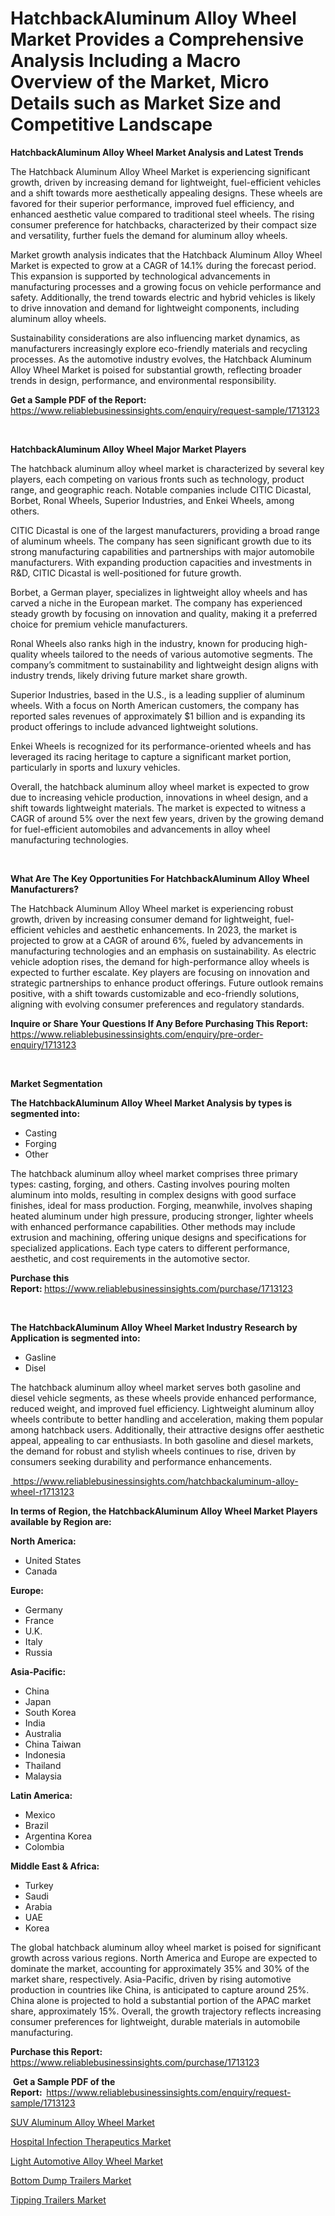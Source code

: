 <p><h1>HatchbackAluminum Alloy Wheel Market Provides a Comprehensive Analysis Including a Macro Overview of the Market, Micro Details such as Market Size and Competitive Landscape</h1></p><p><strong>HatchbackAluminum Alloy Wheel Market Analysis and Latest Trends</strong></p>
<p><p>The Hatchback Aluminum Alloy Wheel Market is experiencing significant growth, driven by increasing demand for lightweight, fuel-efficient vehicles and a shift towards more aesthetically appealing designs. These wheels are favored for their superior performance, improved fuel efficiency, and enhanced aesthetic value compared to traditional steel wheels. The rising consumer preference for hatchbacks, characterized by their compact size and versatility, further fuels the demand for aluminum alloy wheels.</p><p>Market growth analysis indicates that the Hatchback Aluminum Alloy Wheel Market is expected to grow at a CAGR of 14.1% during the forecast period. This expansion is supported by technological advancements in manufacturing processes and a growing focus on vehicle performance and safety. Additionally, the trend towards electric and hybrid vehicles is likely to drive innovation and demand for lightweight components, including aluminum alloy wheels. </p><p>Sustainability considerations are also influencing market dynamics, as manufacturers increasingly explore eco-friendly materials and recycling processes. As the automotive industry evolves, the Hatchback Aluminum Alloy Wheel Market is poised for substantial growth, reflecting broader trends in design, performance, and environmental responsibility.</p></p>
<p><strong>Get a Sample PDF of the Report:&nbsp;</strong> <a href="https://www.reliablebusinessinsights.com/enquiry/request-sample/1713123?utm_campaign=1138&utm_medium=2&utm_source=Github&utm_content=ia&utm_term=22102024&utm_id=hatchbackaluminum-alloy-wheel">https://www.reliablebusinessinsights.com/enquiry/request-sample/1713123</a></p>
<p>&nbsp;</p>
<p><strong>HatchbackAluminum Alloy Wheel Major Market Players</strong></p>
<p><p>The hatchback aluminum alloy wheel market is characterized by several key players, each competing on various fronts such as technology, product range, and geographic reach. Notable companies include CITIC Dicastal, Borbet, Ronal Wheels, Superior Industries, and Enkei Wheels, among others.</p><p>CITIC Dicastal is one of the largest manufacturers, providing a broad range of aluminum wheels. The company has seen significant growth due to its strong manufacturing capabilities and partnerships with major automobile manufacturers. With expanding production capacities and investments in R&D, CITIC Dicastal is well-positioned for future growth.</p><p>Borbet, a German player, specializes in lightweight alloy wheels and has carved a niche in the European market. The company has experienced steady growth by focusing on innovation and quality, making it a preferred choice for premium vehicle manufacturers.</p><p>Ronal Wheels also ranks high in the industry, known for producing high-quality wheels tailored to the needs of various automotive segments. The company’s commitment to sustainability and lightweight design aligns with industry trends, likely driving future market share growth.</p><p>Superior Industries, based in the U.S., is a leading supplier of aluminum wheels. With a focus on North American customers, the company has reported sales revenues of approximately $1 billion and is expanding its product offerings to include advanced lightweight solutions.</p><p>Enkei Wheels is recognized for its performance-oriented wheels and has leveraged its racing heritage to capture a significant market portion, particularly in sports and luxury vehicles.</p><p>Overall, the hatchback aluminum alloy wheel market is expected to grow due to increasing vehicle production, innovations in wheel design, and a shift towards lightweight materials. The market is expected to witness a CAGR of around 5% over the next few years, driven by the growing demand for fuel-efficient automobiles and advancements in alloy wheel manufacturing technologies.</p></p>
<p>&nbsp;</p>
<p><strong>What Are The Key Opportunities For HatchbackAluminum Alloy Wheel Manufacturers?</strong></p>
<p><p>The Hatchback Aluminum Alloy Wheel market is experiencing robust growth, driven by increasing consumer demand for lightweight, fuel-efficient vehicles and aesthetic enhancements. In 2023, the market is projected to grow at a CAGR of around 6%, fueled by advancements in manufacturing technologies and an emphasis on sustainability. As electric vehicle adoption rises, the demand for high-performance alloy wheels is expected to further escalate. Key players are focusing on innovation and strategic partnerships to enhance product offerings. Future outlook remains positive, with a shift towards customizable and eco-friendly solutions, aligning with evolving consumer preferences and regulatory standards.</p></p>
<p><strong>Inquire or Share Your Questions If Any Before Purchasing This Report:</strong> <a href="https://www.reliablebusinessinsights.com/enquiry/pre-order-enquiry/1713123?utm_campaign=1138&utm_medium=2&utm_source=Github&utm_content=ia&utm_term=22102024&utm_id=hatchbackaluminum-alloy-wheel">https://www.reliablebusinessinsights.com/enquiry/pre-order-enquiry/1713123</a></p>
<p>&nbsp;</p>
<p><strong>Market Segmentation</strong></p>
<p><strong>The HatchbackAluminum Alloy Wheel Market Analysis by types is segmented into:</strong></p>
<p><ul><li>Casting</li><li>Forging</li><li>Other</li></ul></p>
<p><p>The hatchback aluminum alloy wheel market comprises three primary types: casting, forging, and others. Casting involves pouring molten aluminum into molds, resulting in complex designs with good surface finishes, ideal for mass production. Forging, meanwhile, involves shaping heated aluminum under high pressure, producing stronger, lighter wheels with enhanced performance capabilities. Other methods may include extrusion and machining, offering unique designs and specifications for specialized applications. Each type caters to different performance, aesthetic, and cost requirements in the automotive sector.</p></p>
<p><strong>Purchase this Report:&nbsp;</strong><a href="https://www.reliablebusinessinsights.com/purchase/1713123?utm_campaign=1138&utm_medium=2&utm_source=Github&utm_content=ia&utm_term=22102024&utm_id=hatchbackaluminum-alloy-wheel">https://www.reliablebusinessinsights.com/purchase/1713123</a></p>
<p>&nbsp;</p>
<p><strong>The HatchbackAluminum Alloy Wheel Market Industry Research by Application is segmented into:</strong></p>
<p><ul><li>Gasline</li><li>Disel</li></ul></p>
<p><p>The hatchback aluminum alloy wheel market serves both gasoline and diesel vehicle segments, as these wheels provide enhanced performance, reduced weight, and improved fuel efficiency. Lightweight aluminum alloy wheels contribute to better handling and acceleration, making them popular among hatchback users. Additionally, their attractive designs offer aesthetic appeal, appealing to car enthusiasts. In both gasoline and diesel markets, the demand for robust and stylish wheels continues to rise, driven by consumers seeking durability and performance enhancements.</p></p>
<p><a href="https://www.reliablebusinessinsights.com/hatchbackaluminum-alloy-wheel-r1713123?utm_campaign=1138&utm_medium=2&utm_source=Github&utm_content=ia&utm_term=22102024&utm_id=hatchbackaluminum-alloy-wheel">&nbsp;https://www.reliablebusinessinsights.com/hatchbackaluminum-alloy-wheel-r1713123</a></p>
<p><strong>In terms of Region, the HatchbackAluminum Alloy Wheel Market Players available by Region are:</strong></p>
<p>
    <p> <strong> North America: </strong>
        <ul>
            <li>United States</li>
            <li>Canada</li>
        </ul>
        </p> 
    <p> <strong> Europe: </strong>
        <ul>
            <li>Germany</li>
            <li>France</li>
            <li>U.K.</li>
            <li>Italy</li>
            <li>Russia</li>
        </ul>
        </p> 
    <p> <strong> Asia-Pacific: </strong>
        <ul>
            <li>China</li>
            <li>Japan</li>
            <li>South Korea</li>
            <li>India</li>
            <li>Australia</li>
            <li>China Taiwan</li>
            <li>Indonesia</li>
            <li>Thailand</li>
            <li>Malaysia</li>
        </ul>
        </p> 
    <p> <strong> Latin America: </strong>
        <ul>
            <li>Mexico</li>
            <li>Brazil</li>
            <li>Argentina Korea</li>
            <li>Colombia</li>
        </ul>
        </p> 
    <p> <strong> Middle East & Africa: </strong>
        <ul>
            <li>Turkey</li>
            <li>Saudi</li>
            <li>Arabia</li>
            <li>UAE</li>
            <li>Korea</li>
        </ul>
    </p>
    </p>
<p><p>The global hatchback aluminum alloy wheel market is poised for significant growth across various regions. North America and Europe are expected to dominate the market, accounting for approximately 35% and 30% of the market share, respectively. Asia-Pacific, driven by rising automotive production in countries like China, is anticipated to capture around 25%. China alone is projected to hold a substantial portion of the APAC market share, approximately 15%. Overall, the growth trajectory reflects increasing consumer preferences for lightweight, durable materials in automobile manufacturing.</p></p>
<p><strong>Purchase this Report: </strong><a href="https://www.reliablebusinessinsights.com/purchase/1713123?utm_campaign=1138&utm_medium=2&utm_source=Github&utm_content=ia&utm_term=22102024&utm_id=hatchbackaluminum-alloy-wheel">https://www.reliablebusinessinsights.com/purchase/1713123</a></p>
<p>&nbsp;<strong>Get a Sample PDF of the Report:&nbsp;&nbsp;</strong><a href="https://www.reliablebusinessinsights.com/enquiry/request-sample/1713123?utm_campaign=1138&utm_medium=2&utm_source=Github&utm_content=ia&utm_term=22102024&utm_id=hatchbackaluminum-alloy-wheel">https://www.reliablebusinessinsights.com/enquiry/request-sample/1713123</a></p>
<p><strong></strong></p>
<p><p><a href="https://github.com/mynearvphamillwd7/Market-Research-Report-List-1/blob/main/suv-aluminum-alloy-wheel-market.md?utm_campaign=1138&utm_medium=2&utm_source=Github&utm_content=ia&utm_term=22102024&utm_id=hatchbackaluminum-alloy-wheel">SUV Aluminum Alloy Wheel Market</a></p><p><a href="https://www.linkedin.com/pulse/future-innovation-global-hospital-infection-therapeutics-market-45jlc?utm_campaign=1138&utm_medium=2&utm_source=Github&utm_content=ia&utm_term=22102024&utm_id=hatchbackaluminum-alloy-wheel">Hospital Infection Therapeutics Market</a></p><p><a href="https://github.com/khloet8sawender/Market-Research-Report-List-1/blob/main/light-automotive-alloy-wheel-market.md?utm_campaign=1138&utm_medium=2&utm_source=Github&utm_content=ia&utm_term=22102024&utm_id=hatchbackaluminum-alloy-wheel">Light Automotive Alloy Wheel Market</a></p><p><a href="https://issuu.com/reportprime-2/docs/bottom-dump-trailers-market-size-20_58d961925a9b48?utm_campaign=1138&utm_medium=2&utm_source=Github&utm_content=ia&utm_term=22102024&utm_id=hatchbackaluminum-alloy-wheel">Bottom Dump Trailers Market</a></p><p><a href="https://issuu.com/reportprime-2/docs/tipping-trailers-market-size-2030.p_10ed5254cf20e0?utm_campaign=1138&utm_medium=2&utm_source=Github&utm_content=ia&utm_term=22102024&utm_id=hatchbackaluminum-alloy-wheel">Tipping Trailers Market</a></p></p>
